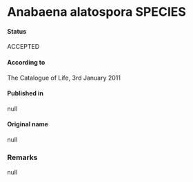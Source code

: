 # Anabaena alatospora SPECIES

#### Status
ACCEPTED

#### According to
The Catalogue of Life, 3rd January 2011

#### Published in
null

#### Original name
null

### Remarks
null